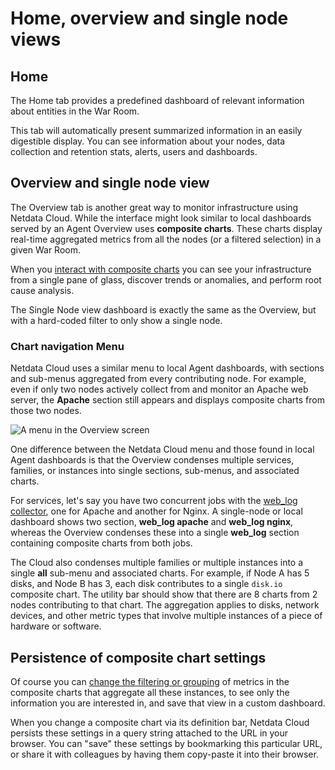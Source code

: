 # Home, overview and single node views

## Home

The Home tab provides a predefined dashboard of relevant information about entities in the War Room.

This tab will automatically present summarized information in an easily digestible display. You can see information about your
nodes, data collection and retention stats, alerts, users and dashboards.

## Overview and single node view

The Overview tab is another great way to monitor infrastructure using Netdata Cloud. While the interface might look
similar to local dashboards served by an Agent Overview uses **composite charts**.
These charts display real-time aggregated metrics from all the nodes (or a filtered selection) in a given War Room.

When you [interact with composite charts](https://github.com/netdata/netdata/blob/master/docs/cloud/visualize/interact-new-charts.md)
you can see your infrastructure from a single pane of glass, discover trends or anomalies, and perform root cause analysis.

The Single Node view dashboard is exactly the same as the Overview, but with a hard-coded filter to only show 
a single node. 

### Chart navigation Menu

Netdata Cloud uses a similar menu to local Agent dashboards, with sections
and sub-menus aggregated from every contributing node. For example, even if only two nodes actively collect from and
monitor an Apache web server, the **Apache** section still appears and displays composite charts from those two nodes.

![A menu in the Overview screen](https://user-images.githubusercontent.com/1153921/95785094-fa0ad980-0c89-11eb-8328-2ff11ac630b4.png)

One difference between the Netdata Cloud menu and those found in local Agent dashboards is that
the Overview condenses multiple services, families, or instances into single sections, sub-menus, and associated charts.

For services, let's say you have two concurrent jobs with the 
[web_log collector](https://github.com/netdata/go.d.plugin/blob/master/modules/weblog/README.md), one for Apache and 
another for Nginx. A single-node or
local dashboard shows two section, **web_log apache** and **web_log nginx**, whereas the Overview condenses these into a
single **web_log** section containing composite charts from both jobs.

The Cloud also condenses multiple families or multiple instances into a single **all** sub-menu and associated
charts. For example, if Node A has 5 disks, and Node B has 3, each disk contributes to a single `disk.io` composite
chart. The utility bar should show that there are 8 charts from 2 nodes contributing to that chart. The aggregation applies 
to disks, network devices, and other metric types that involve multiple instances of a piece of hardware or software. 

## Persistence of composite chart settings

Of course you can 
[change the filtering or grouping](https://github.com/netdata/netdata/blob/master/docs/cloud/visualize/interact-new-charts.md) 
of metrics in the composite charts that aggregate all these instances, to see only the information you are interested in, 
and save that view in a custom dashboard.

When you change a composite chart via its definition bar, Netdata Cloud persists these settings in a query string
attached to the URL in your browser. You can "save" these settings by bookmarking this particular URL, or share it with
colleagues by having them copy-paste it into their browser.


